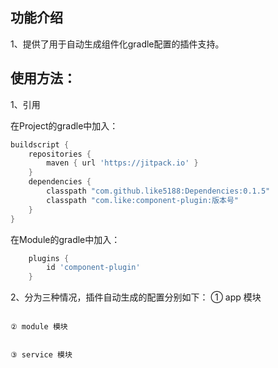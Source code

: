 ## 功能介绍
1、提供了用于自动生成组件化gradle配置的插件支持。

## 使用方法：

1、引用

在Project的gradle中加入：
```groovy
buildscript {
    repositories {
        maven { url 'https://jitpack.io' }
    }
    dependencies {
        classpath "com.github.like5188:Dependencies:0.1.5"
        classpath "com.like:component-plugin:版本号"
    }
}
```
在Module的gradle中加入：
```groovy
    plugins {
        id 'component-plugin'
    }
```

2、分为三种情况，插件自动生成的配置分别如下：
    ① app 模块
```groovy
```

    ② module 模块
```groovy
```

    ③ service 模块
```groovy
```